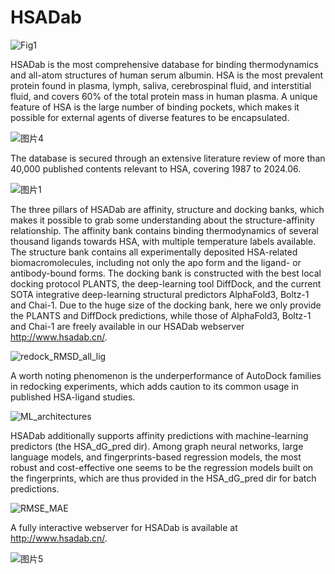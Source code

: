 # HSADab

![Fig1](https://github.com/user-attachments/assets/e1b07dfe-c603-4eba-a6d4-b09b9ec4ff02)

HSADab is the most comprehensive database for binding thermodynamics and all-atom structures of human serum albumin. HSA is the most prevalent protein found in plasma, lymph, saliva, cerebrospinal fluid, and interstitial fluid, and covers 60% of the total protein mass in human plasma. A unique feature of HSA is the large number of binding pockets, which makes it possible for external agents of diverse features to be encapsulated. 

![图片4](https://github.com/user-attachments/assets/49d24ad2-987a-4110-8491-5ffd52f59b2f)

The database is secured through an extensive literature review of more than 40,000 published contents relevant to HSA, covering 1987 to 2024.06. 

![图片1](https://github.com/user-attachments/assets/d255d396-5d80-472d-881a-85985fd30ecd)

The three pillars of HSADab are affinity, structure and docking banks, which makes it possible to grab some understanding about the structure-affinity relationship. The affinity bank contains binding thermodynamics of several thousand ligands towards HSA, with multiple temperature labels available. The structure bank contains all experimentally deposited HSA-related biomacromolecules, including not only the apo form and the ligand- or antibody-bound forms. The docking bank is constructed with the best local docking protocol PLANTS, the deep-learning tool DiffDock, and the current SOTA integrative deep-learning structural predictors AlphaFold3, Boltz-1 and Chai-1. Due to the huge size of the docking bank, here we only provide the PLANTS and DiffDock predictions, while those of AlphaFold3, Boltz-1 and Chai-1 are freely available in our HSADab webserver http://www.hsadab.cn/. 

![redock_RMSD_all_lig](https://github.com/user-attachments/assets/e728d865-3b81-423e-ba51-fb03de300515)

A worth noting phenomenon is the underperformance of AutoDock families in redocking experiments, which adds caution to its common usage in published HSA-ligand studies. 

![ML_architectures](https://github.com/user-attachments/assets/7d8ef4aa-e02c-46bd-be30-154b25fa0cb9)

HSADab additionally supports affinity predictions with machine-learning predictors (the HSA_dG_pred dir). Among graph neural networks, large language models, and fingerprints-based regression models, the most robust and cost-effective one seems to be the regression models built on the fingerprints, which are thus provided in the HSA_dG_pred dir for batch predictions. 

![RMSE_MAE](https://github.com/user-attachments/assets/2effc1a7-19cd-4621-b95b-e769a0287996)

A fully interactive webserver for HSADab is available at http://www.hsadab.cn/. 

![图片5](https://github.com/user-attachments/assets/4faa9ce5-f541-4c27-9e68-7527e07cc7a2)

